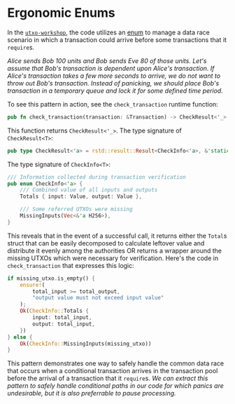 # Ergonomic Enums

In the [`utxo-workshop`](https://github.com/nczhu/utxo-workshop), the code utilizes an [enum](https://doc.rust-lang.org/rust-by-example/custom_types/enum.html) to manage a data race scenario in which a transaction could arrive before some transactions that it `require`s. 

*Alice sends Bob 100 units and Bob sends Eve 80 of those units. Let's assume that Bob's transaction is dependent upon Alice's transaction. If Alice's transaction takes a few more seconds to arrive, we do not want to throw out Bob's transaction. Instead of panicking, we should place Bob's transaction in a temporary queue and lock it for some defined time period.*

To see this pattern in action, see the `check_transaction` runtime function:

```rust
pub fn check_transaction(transaction: &Transaction) -> CheckResult<'_>
```

This function  returns `CheckResult<'_>`. The type signature of `CheckResult<T>`:

```rust
pub type CheckResult<'a> = rstd::result::Result<CheckInfo<'a>, &'static str>;
```

The type signature of `CheckInfo<T>`:

```rust
/// Information collected during transaction verification
pub enum CheckInfo<'a> {
    /// Combined value of all inputs and outputs
    Totals { input: Value, output: Value },

    /// Some referred UTXOs were missing
    MissingInputs(Vec<&'a H256>),
}
```

This reveals that in the event of a successful call, it returns either the `Total`s struct that can be easily decomposed to calculate leftover value and distribute it evenly among the authorities OR returns a wrapper around the missing UTXOs which were necessary for verification. Here's the code in `check_transaction` that expresses this logic:

```rust
if missing_utxo.is_empty() {
    ensure!(
        total_input >= total_output,
        "output value must not exceed input value"
    );
    Ok(CheckInfo::Totals {
        input: total_input,
        output: total_input,
    })
} else {
    Ok(CheckInfo::MissingInputs(missing_utxo))
}
```

This pattern demonstrates one way to safely handle the common data race that occurs when a conditional transaction arrives in the transaction pool before the arrival of a transaction that it `require`s. *We can extract this pattern to safely handle conditional paths in our code for which panics are undesirable, but it is also preferrable to pause processing.*